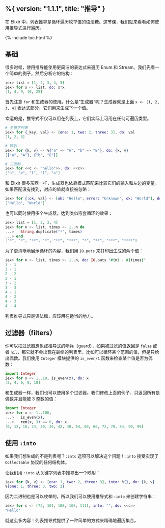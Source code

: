 %{
  version: "1.1.1",
  title: "推导"
}
---

在 Elixir 中，列表推导是循环遍历枚举值的语法糖。这节课，我们就来看看如何使用推导式进行遍历。

{% include toc.html %}

## 基础

很多时候，使用推导能使用更简洁的表达式来遍历 Enum 和 Stream。我们先看一个简单的例子，然后分析它的结构：

```elixir
iex> list = [1, 2, 3, 4, 5]
iex> for x <- list, do: x*x
[1, 4, 9, 16, 25]
```

首先注意 `for` 和生成器的使用。什么是“生成器”呢？生成器就是上面 `x <- [1, 2, 3, 4]` 表达式部分，它们用来生成下一个值。

幸运的是，推导式不仅可以用在列表上，它们实际上可用在任何可遍历类型。

```elixir
# 关键字列表
iex> for {_key, val} <- [one: 1, two: 2, three: 3], do: val
[1, 2, 3]

# 映射
iex> for {k, v} <- %{"a" => "A", "b" => "B"}, do: {k, v}
[{"a", "A"}, {"b", "B"}]

# 二进制
iex> for <<c <- "hello">>, do: <<c>>
["h", "e", "l", "l", "o"]
```

和 Elixir 很多东西一样，生成器也依靠模式匹配来比较它们的输入和左边的变量。如果匹配没有找到，对应的值就直接被忽略：

```elixir
iex> for {:ok, val} <- [ok: "Hello", error: "Unknown", ok: "World"], do: val
["Hello", "World"]
```

也可以同时使用多个生成器，达到类似嵌套循环的效果：

```elixir
iex> list = [1, 2, 3, 4]
iex> for n <- list, times <- 1..n do
...>   String.duplicate("*", times)
...> end
["*", "*", "**", "*", "**", "***", "*", "**", "***", "****"]
```

为了更清晰地展示循环的内容，我们用 `IO.puts` 来打印出生成的两个值：

```elixir
iex> for n <- list, times <- 1..n, do: IO.puts "#{n} - #{times}"
1 - 1
2 - 1
2 - 2
3 - 1
3 - 2
3 - 3
4 - 1
4 - 2
4 - 3
4 - 4
```

列表推导式只是语法糖，应该用在适当的地方。

## 过滤器（filters）

你可以把过滤器想象成推导式的哨兵（guard），如果被过滤的值返回是 `false` 或者 `nil`，那它就不会出现在最终的列表里。比如可以循环某个范围的值，但是只给出偶数。我们使用 `Integer` 模块提供的 `is_even/1` 函数来检查某个值是否为偶数：

```elixir
import Integer
iex> for x <- 1..10, is_even(x), do: x
[2, 4, 6, 8, 10]
```

和生成器一样，我们也可以使用多个过滤器。我们修改上面的例子，只返回所有是偶数并且能被 3 整数的值：

```elixir
import Integer
iex> for x <- 1..100,
...>   is_even(x),
...>   rem(x, 3) == 0, do: x
[6, 12, 18, 24, 30, 36, 42, 48, 54, 60, 66, 72, 78, 84, 90, 96]
```

## 使用 `:into`

如果我们想生成的不是列表呢？`:into` 选项可以解决这个问题！`:into` 接受实现了 `Collectable` 协议的任何结构体。

让我们用 `:into` 从关键字列表中推导出一个映射：

```elixir
iex> for {k, v} <- [one: 1, two: 2, three: 3], into: %{}, do: {k, v}
%{one: 1, three: 3, two: 2}
```

因为二进制也是可以枚举的，所以我们可以使用推导式和 `:into` 来创建字符串：

```elixir
iex> for c <- [72, 101, 108, 108, 111], into: "", do: <<c>>
"Hello"
```

就这么多内容！列表推导式提供了一种简单的方式来精确地遍历集合。
